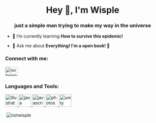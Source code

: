 <h1 align="center">Hey 👋, I'm Wisple</h1>
<h3 align="center">just a simple man trying to make my way in the universe</h3>

- 🌱 I’m currently learning **How to survive this epidemic!**

- 💬 Ask me about **Everything! I'm a open book! 📖**

<h3 align="left">Connect with me:</h3>
<p align="left">
<a href="https://twitter.com/notwisple" target="blank"><img align="center" src="https://cdn.jsdelivr.net/npm/simple-icons@3.0.1/icons/twitter.svg" alt="notwisple" height="30" width="40" /></a>
</p>

<h3 align="left">Languages and Tools:</h3>
<p align="left"> <a href="https://www.adobe.com/in/products/illustrator.html" target="_blank"> <img src="https://www.vectorlogo.zone/logos/adobe_illustrator/adobe_illustrator-icon.svg" alt="illustrator" width="40" height="40"/> </a> <a href="https://www.java.com" target="_blank"> <img src="https://devicons.github.io/devicon/devicon.git/icons/java/java-original-wordmark.svg" alt="java" width="40" height="40"/> </a> <a href="https://developer.mozilla.org/en-US/docs/Web/JavaScript" target="_blank"> <img src="https://devicons.github.io/devicon/devicon.git/icons/javascript/javascript-original.svg" alt="javascript" width="40" height="40"/> </a> <a href="https://www.photoshop.com/en" target="_blank"> <img src="https://devicons.github.io/devicon/devicon.git/icons/photoshop/photoshop-plain.svg" alt="photoshop" width="40" height="40"/> </a> <a href="https://unity.com/" target="_blank"> <img src="https://www.vectorlogo.zone/logos/unity3d/unity3d-icon.svg" alt="unity" width="40" height="40"/> </a> </p>

<p>&nbsp;<img align="center" src="https://github-readme-stats.vercel.app/api?username=notwisple&show_icons=true&locale=en" alt="notwisple" /></p>
